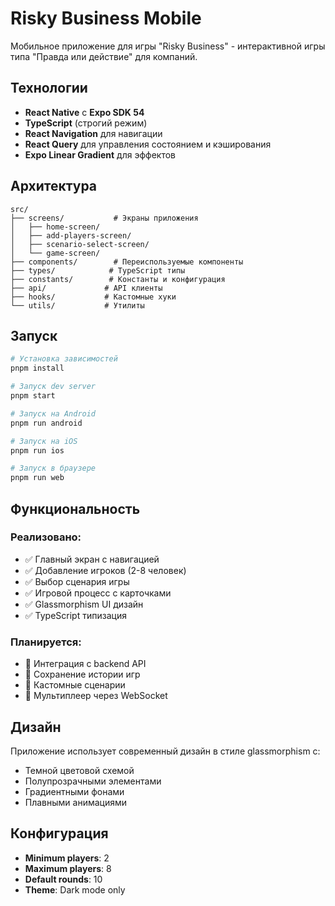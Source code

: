 # Risky Business Mobile

Мобильное приложение для игры "Risky Business" - интерактивной игры типа "Правда или действие" для компаний.

## Технологии

- **React Native** с **Expo SDK 54**
- **TypeScript** (строгий режим)
- **React Navigation** для навигации
- **React Query** для управления состоянием и кэширования
- **Expo Linear Gradient** для эффектов

## Архитектура

```
src/
├── screens/           # Экраны приложения
│   ├── home-screen/
│   ├── add-players-screen/
│   ├── scenario-select-screen/
│   └── game-screen/
├── components/        # Переиспользуемые компоненты
├── types/            # TypeScript типы
├── constants/        # Константы и конфигурация
├── api/             # API клиенты
├── hooks/           # Кастомные хуки
└── utils/           # Утилиты
```

## Запуск

```bash
# Установка зависимостей
pnpm install

# Запуск dev server
pnpm start

# Запуск на Android
pnpm run android

# Запуск на iOS
pnpm run ios

# Запуск в браузере
pnpm run web
```

## Функциональность

### Реализовано:
- ✅ Главный экран с навигацией
- ✅ Добавление игроков (2-8 человек)
- ✅ Выбор сценария игры
- ✅ Игровой процесс с карточками
- ✅ Glassmorphism UI дизайн
- ✅ TypeScript типизация

### Планируется:
- 🔄 Интеграция с backend API
- 🔄 Сохранение истории игр
- 🔄 Кастомные сценарии
- 🔄 Мультиплеер через WebSocket

## Дизайн

Приложение использует современный дизайн в стиле glassmorphism с:
- Темной цветовой схемой
- Полупрозрачными элементами
- Градиентными фонами
- Плавными анимациями

## Конфигурация

- **Minimum players**: 2
- **Maximum players**: 8
- **Default rounds**: 10
- **Theme**: Dark mode only